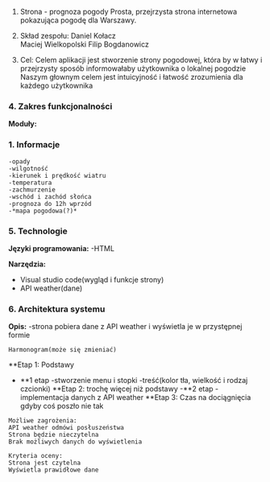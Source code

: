 
1. Strona - prognoza pogody
Prosta, przejrzysta strona internetowa pokazująca pogodę dla Warszawy.

2. Skład zespołu:
    Daniel Kołacz   
    Maciej Wielkopolski
    Filip Bogdanowicz

3. Cel:
Celem aplikacji jest stworzenie strony pogodowej, która by w łatwy i przejrzysty sposób informowałaby użytkownika o lokalnej pogodzie
Naszym głownym celem jest intuicyjność i łatwość zrozumienia dla każdego użytkownika


### 4. Zakres funkcjonalności

**Moduły:**

   
### 1. Informacje
    -opady
    -wilgotność
    -kierunek i prędkość wiatru
    -temperatura
    -zachmurzenie
    -wschód i zachód słońca
    -prognoza do 12h wprzód
    -*mapa pogodowa(?)*
### 5. Technologie
**Języki programowania:**
   -HTML

**Narzędzia:**
   - Visual studio code(wygląd i funkcje strony)
   -  API weather(dane)

### 6. Architektura systemu
  

**Opis:**
   -strona pobiera dane z API  weather i wyświetla je w przystępnej formie
     
    Harmonogram(może się zmieniać)

**Etap 1: Podstawy
   - **1 etap
        -stworzenie menu i stopki
        -treść(kolor tła, wielkość i rodzaj czcionki)
**Etap 2: trochę więcej niż podstawy
    -**2 etap
        -implementacja danych z API weather
**Etap 3: Czas na dociągnięcia gdyby coś poszło nie tak

    Możliwe zagrożenia:
    API weather odmówi posłuszeństwa
    Strona będzie nieczytelna
    Brak możliwych danych do wyświetlenia

    Kryteria oceny:
    Strona jest czytelna
    Wyświetla prawidłowe dane
    

